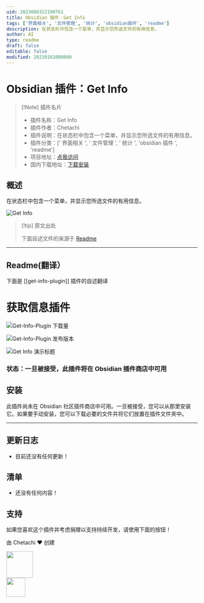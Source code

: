 ```yaml
---
uid: 2023080322190761
title: Obsidian 插件：Get Info
tags: ['界面相关', '文件管理', '统计', 'obsidian插件', 'readme']
description: 在状态栏中包含一个菜单，并显示您所选文件的有用信息。
author: AI
type: readme
draft: false
editable: false
modified: 20230101000000
---
```


# Obsidian 插件：Get Info

> [!Note] 插件名片
> - 插件名称：Get Info
> - 插件作者：Chetachi
> - 插件说明：在状态栏中包含一个菜单，并显示您所选文件的有用信息。
> - 插件分类：[' 界面相关 ', ' 文件管理 ', ' 统计 ', 'obsidian 插件 ', 'readme']
> - 项目地址：[点我访问](https://github.com/chetachiezikeuzor/Get-Info-Plugin)
> - 国内下载地址：[下载安装](https://pkmer.cn/products/plugin/pluginMarket/?get-info-plugin)

## 概述

在状态栏中包含一个菜单，并显示您所选文件的有用信息。

![Get Info](https://cdn.pkmer.cn/covers/get-info-plugin.png!pkmer)

> [!tip] 原文出处
>
>下面自述文件的来源于 [Readme](https://ghproxy.net/https://raw.githubusercontent.com/chetachiezikeuzor/Get-Info-Plugin/master/README.md)
>

---

## Readme(翻译）

下面是 [[get-info-plugin]] 插件的自述翻译

# 获取信息插件

![Get-Info-Plugin 下载量](https://img.shields.io/github/downloads/chetachiezikeuzor/Get-Info-Plugin/total.svg)

![Get-Info-Plugin 发布版本](https://img.shields.io/github/v/release/chetachiezikeuzor/Get-Info-Plugin)

![Get Info 演示标题](https://user-images.githubusercontent.com/79069364/144931459-1556d9ba-64ae-467e-9f1c-b7c5f0f85c8f.png)

### 状态：一旦被接受，此插件将在 Obsidian 插件商店中可用

## 安装

此插件尚未在 Obsidian 社区插件商店中可用。一旦被接受，您可以从那里安装它。如果要手动安装，您可以下载必要的文件并将它们放置在插件文件夹中。

---

## 更新日志

- 目前还没有任何更新！

## 清单

- 还没有任何内容！

## 支持

如果您喜欢这个插件并考虑捐赠以支持持续开发，请使用下面的按钮！

由 Chetachi ❤️ 创建

<a href="https://paypal.me/chelseaezikeuzor">
<img src="https://raw.githubusercontent.com/chetachiezikeuzor/Get-Info-Plugin/master/assets/paypal.svg" height="70"></a>
<br/>
<a href="https://ko-fi.com/chetachi">
<img src="https://raw.githubusercontent.com/chetachiezikeuzor/Get-Info-Plugin/master/assets/kofi_color.svg" height="50"></a>



